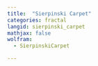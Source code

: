 ```yaml
---
title:  "Sierpinski Carpet"
categories: fractal
langid: sierpinski_carpet
mathjax: false
wolfram:
  - SierpinskiCarpet

---
```


<div id='DEMO_SierpinskiCarpet'></div>

